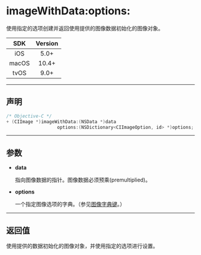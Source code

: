 # imageWithData:options:

使用指定的选项创建并返回使用提供的图像数据初始化的图像对象。

| SDK | Version |
|:---:|:---:|
| iOS | 5.0+ |
| macOS | 10.4+ |
| tvOS | 9.0+ |

---

## 声明

```objective-c
/* Objective-C */
+ (CIImage *)imageWithData:(NSData *)data 
                   options:(NSDictionary<CIImageOption, id> *)options;
```

---

## 参数

* **data**

    指向图像数据的指针。图像数据必须预乘(premultiplied)。

* **options**

    一个指定图像选项的字典。（参见[图像字典键]()。）

---

## 返回值

使用提供的数据初始化的图像对象，并使用指定的选项进行设置。
